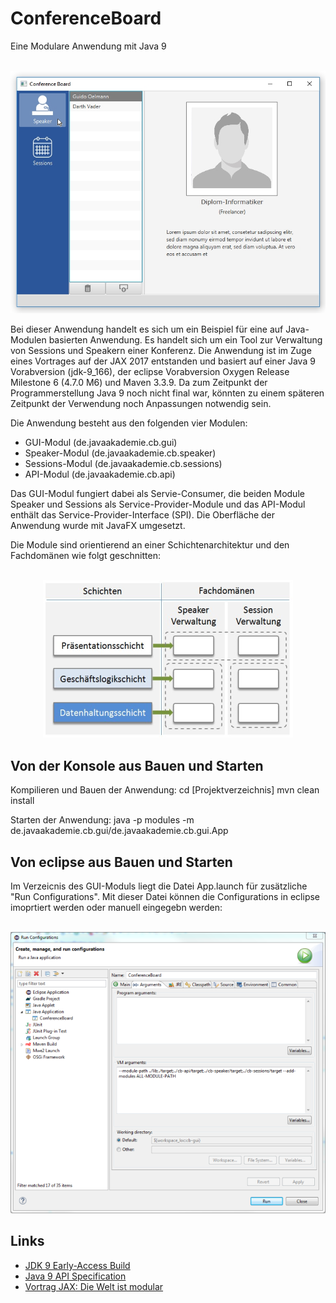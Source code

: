 # ConferenceBoard
Eine Modulare Anwendung mit Java 9

<p align="center"><br/>
  <img src="https://github.com/javaakademie/ConferenceBoard/blob/master/preview.png" border="0">
</p>

Bei dieser Anwendung handelt es sich um ein Beispiel für eine auf Java-Modulen basierten Anwendung. Es handelt sich um ein Tool zur Verwaltung von Sessions und Speakern einer Konferenz. Die Anwendung ist im Zuge eines Vortrages auf der JAX 2017 entstanden und basiert auf einer Java 9 Vorabversion (jdk-9_166), der eclipse Vorabversion Oxygen Release Milestone 6 (4.7.0 M6) und Maven 3.3.9. Da zum Zeitpunkt der Programmerstellung Java 9 noch nicht final war, könnten zu einem späteren Zeitpunkt der Verwendung noch Anpassungen notwendig sein.

Die Anwendung besteht aus den folgenden vier Modulen:
* GUI-Modul (de.javaakademie.cb.gui)
* Speaker-Modul (de.javaakademie.cb.speaker)
* Sessions-Modul (de.javaakademie.cb.sessions) 
* API-Modul (de.javaakademie.cb.api)

Das GUI-Modul fungiert dabei als Servie-Consumer, die beiden Module Speaker und Sessions als Service-Provider-Module und das API-Modul enthält das Service-Provider-Interface (SPI). Die Oberfläche der Anwendung wurde mit JavaFX umgesetzt.

Die Module sind orientierend an einer Schichtenarchitektur und den Fachdomänen wie folgt geschnitten:

<p align="center"><br/>
  <img src="https://github.com/javaakademie/ConferenceBoard/blob/master/loesungsansatz.png" border="0">
</p>


## Von der Konsole aus Bauen und Starten ##

Kompilieren und Bauen der Anwendung:
cd [Projektverzeichnis]
mvn clean install

Starten der Anwendung:
java -p modules -m de.javaakademie.cb.gui/de.javaakademie.cb.gui.App


## Von eclipse aus Bauen und Starten ##

Im Verzeicnis des GUI-Moduls liegt die Datei App.launch für zusätzliche "Run Configurations".
Mit dieser Datei können die Configurations in eclipse imoprtiert werden oder manuell eingegebn werden:

<p align="center"><br/>
  <img src="https://github.com/javaakademie/ConferenceBoard/blob/master/runConfigurations.png" border="0">
</p>


## Links ##

* [JDK 9 Early-Access Build](https://jdk.java.net/9/)
* [Java 9 API Specification](http://download.java.net/java/jdk9/docs/api/overview-summary.html)
* [Vortrag JAX: Die Welt ist modular](https://jax.de/session/die-welt-ist-modular/)

